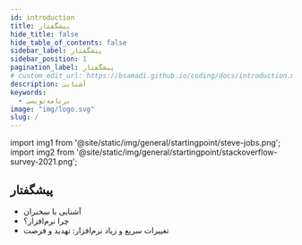 ```yaml
---
id: introduction
title: پیشگفتار
hide_title: false
hide_table_of_contents: false
sidebar_label: پیشگفتار
sidebar_position: 1
pagination_label: پیشگفتار
# custom_edit_url: https://bsamadi.github.io/coding/docs/introduction.md
description: آشنایی
keywords:
  - برنامه‌نویسی
image: "img/logo.svg"
slug: /
---
```


import img1 from '@site/static/img/general/startingpoint/steve-jobs.png';
import img2 from '@site/static/img/general/startingpoint/stackoverflow-survey-2021.png';

## **پیشگفتار**

* آشنایی با سخنران
* چرا نرم‌افزار؟
* تغییرات سریع و زیاد نرم‌افزار: تهدید و فرصت
